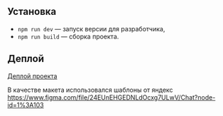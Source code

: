 ## Установка

- `npm run dev` — запуск версии для разработчика,
- `npm run build` — сборка проекта.

## **Деплой**

[Деплой проекта](https://eloquent-snyder-57b06b.netlify.app/)

В качестве макета использовался шаблоны от яндекс https://www.figma.com/file/24EUnEHGEDNLdOcxg7ULwV/Chat?node-id=1%3A103
